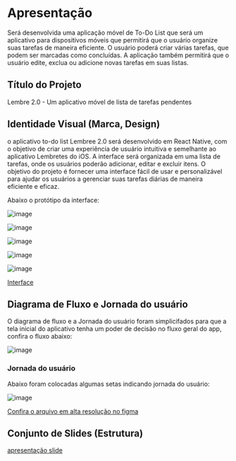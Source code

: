# Apresentação

Será desenvolvida uma aplicação móvel de To-Do List que será um aplicativo para dispositivos móveis que permitirá que o usuário organize suas tarefas de maneira eficiente. O usuário poderá criar várias tarefas, que podem ser marcadas como concluídas. A aplicação também permitirá que o usuário edite, exclua ou adicione novas tarefas em suas listas.

## Título do Projeto

Lembre 2.0 - Um aplicativo móvel de lista de tarefas pendentes


## Identidade Visual (Marca, Design)

o aplicativo to-do list Lembree 2.0 será desenvolvido em React Native, com o objetivo de criar uma experiência de usuário intuitiva e semelhante ao aplicativo Lembretes do iOS. A interface será organizada em uma lista de tarefas, onde os usuários poderão adicionar, editar e excluir itens. O objetivo do projeto é fornecer uma interface fácil de usar e personalizável para ajudar os usuários a gerenciar suas tarefas diárias de maneira eficiente e eficaz.

Abaixo o protótipo da interface:

![image](https://user-images.githubusercontent.com/96726225/236698030-9cf08877-2be0-4bbd-9b56-0691fbad2b5d.png)

![image](https://user-images.githubusercontent.com/96726225/236698129-86cffff6-b637-484b-9098-3e7cac87d831.png)

![image](https://user-images.githubusercontent.com/96726225/236698161-d20f63b3-e802-4475-a7cf-94faa5ede19d.png)

![image](https://user-images.githubusercontent.com/96726225/236698211-0549966c-befb-41a7-99e9-457343ceebf4.png)

![image](https://user-images.githubusercontent.com/96726225/236698244-7555d196-23ed-4c02-8533-9637c21a04c9.png)


[Interface]([https://www.figma.com/proto/rA04tAV4z4qOTfMCyPVoNd/TDHA?node-id=1-90&scaling=contain&page-id=0%3A1&starting-point-node-id=1%3A90](https://www.figma.com/file/ePcCt3EJQaO5UGVxOnHM5K/Todo-list?type=design&node-id=15%3A217&t=JnPpZhp3e1jh8qqS-1))


## Diagrama de Fluxo e Jornada do usuário

O diagrama de fluxo e a Jornada do usuário foram simplicifados para que a tela inicial do aplicativo tenha um poder de decisão no fluxo geral do app, confira o fluxo abaixo:

![image](https://user-images.githubusercontent.com/96726225/236699923-1a82eeaf-372b-435a-9e6e-732199a860ef.png)

### Jornada do usuário

Abaixo foram colocadas algumas setas indicando jornada do usuário:

![image](https://user-images.githubusercontent.com/96726225/236700035-e6ef1cbc-8141-4148-97b8-b9ea4a6f3e07.png)

<a href="https://www.figma.com/file/ePcCt3EJQaO5UGVxOnHM5K/Todo-list?type=design&node-id=36%3A25&t=JnPpZhp3e1jh8qqS-1">Confira o arquivo em alta resolução no figma</a>


## Conjunto de Slides (Estrutura)

<a href="https://docs.google.com/presentation/d/1joJRuB7Mzzb1LoXKHYsd68oLAsFL0E01UeCZ5JdZq-o/edit#slide=id.SLIDES_API2054197452_0"> apresentação slide </a>



 